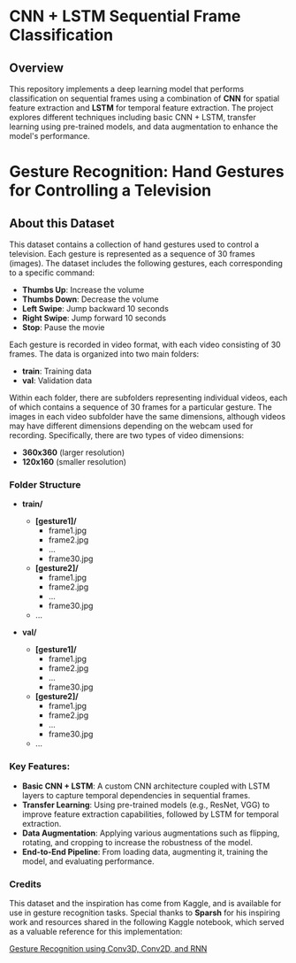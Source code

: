 # CNN + LSTM Sequential Frame Classification

## Overview
This repository implements a deep learning model that performs classification on sequential frames using a combination of **CNN** for spatial feature extraction and **LSTM** for temporal feature extraction. The project explores different techniques including basic CNN + LSTM, transfer learning using pre-trained models, and data augmentation to enhance the model's performance.

# Gesture Recognition: Hand Gestures for Controlling a Television
## About this Dataset

This dataset contains a collection of hand gestures used to control a television. Each gesture is represented as a sequence of 30 frames (images). The dataset includes the following gestures, each corresponding to a specific command:

- **Thumbs Up**: Increase the volume
- **Thumbs Down**: Decrease the volume
- **Left Swipe**: Jump backward 10 seconds
- **Right Swipe**: Jump forward 10 seconds
- **Stop**: Pause the movie

Each gesture is recorded in video format, with each video consisting of 30 frames. The data is organized into two main folders:

- **train**: Training data
- **val**: Validation data

Within each folder, there are subfolders representing individual videos, each of which contains a sequence of 30 frames for a particular gesture. The images in each video subfolder have the same dimensions, although videos may have different dimensions depending on the webcam used for recording. Specifically, there are two types of video dimensions:

- **360x360** (larger resolution)
- **120x160** (smaller resolution)

### Folder Structure

- **train/**
    - **[gesture1]/**
        - frame1.jpg
        - frame2.jpg
        - ...
        - frame30.jpg
    - **[gesture2]/**
        - frame1.jpg
        - frame2.jpg
        - ...
        - frame30.jpg
    - ...
  
- **val/**
    - **[gesture1]/**
        - frame1.jpg
        - frame2.jpg
        - ...
        - frame30.jpg
    - **[gesture2]/**
        - frame1.jpg
        - frame2.jpg
        - ...
        - frame30.jpg
    - ...

### Key Features:
- **Basic CNN + LSTM**: A custom CNN architecture coupled with LSTM layers to capture temporal dependencies in sequential frames.
- **Transfer Learning**: Using pre-trained models (e.g., ResNet, VGG) to improve feature extraction capabilities, followed by LSTM for temporal extraction.
- **Data Augmentation**: Applying various augmentations such as flipping, rotating, and cropping to increase the robustness of the model.
- **End-to-End Pipeline**: From loading data, augmenting it, training the model, and evaluating performance.






### Credits

This dataset and the inspiration has come from Kaggle, and is available for use in gesture recognition tasks. Special thanks to **Sparsh** for his inspiring work and resources shared in the following Kaggle notebook, which served as a valuable reference for this implementation:

[Gesture Recognition using Conv3D, Conv2D, and RNN](https://www.kaggle.com/code/imsparsh/gesture-recognition-conv3d-conv2d-rnn)




